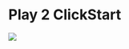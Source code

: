 # Play 2 ClickStart

<a 
href="https://grandcentral.cloudbees.com/?CB_clickstart=https://raw.github.com/CloudBees-community/play2-clickstart/master/clickstart.json"><img 
src="https://s3.amazonaws.com/cloudbees-downloads/clickstart/clickstart-now.png"/></a>

